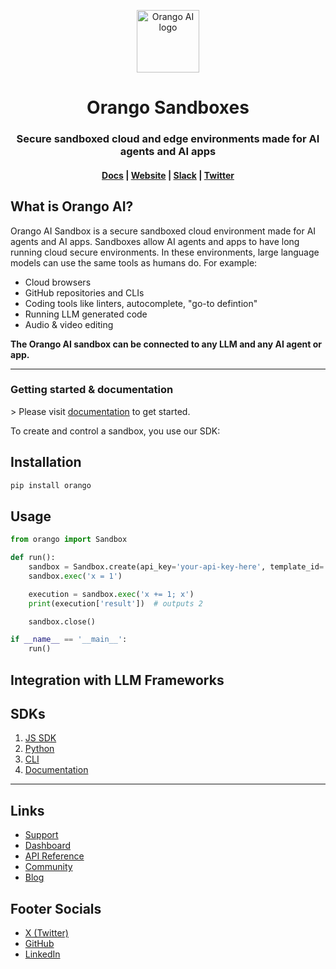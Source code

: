 <p align="center">
  <img width="100" src="https://orango.ai/logo.svg" alt="Orango AI logo">
</p>

<h1 align="center">
  Orango Sandboxes
</h1>

<h3 align="center">
  Secure sandboxed cloud and edge environments made for AI agents and AI apps
</h3>

<h4 align="center">
  <a href="https://orango.ai/docs/">Docs</a> &#124;
  <a href="https://orango.ai">Website</a> &#124;
  <a href="https://orango-ai.slack.com">Slack</a> &#124;
  <a href="https://x.com/Orango_AI">Twitter</a>
</h4>

## What is Orango AI&#63;

Orango AI Sandbox is a secure sandboxed cloud environment made for AI agents and AI
apps. Sandboxes allow AI agents and apps to have long running cloud secure
environments. In these environments, large language models can use the same
tools as humans do. For example&#58;

- Cloud browsers
- GitHub repositories and CLIs
- Coding tools like linters, autocomplete, &quot;go-to defintion&quot;
- Running LLM generated code
- Audio &amp; video editing

**The Orango AI sandbox can be connected to any LLM and any AI agent or app.**

---

### Getting started &amp; documentation

&gt; Please visit [documentation](https://orango.ai/docs) to get started.

To create and control a sandbox, you use our SDK&#58;

## Installation

```sh
pip install orango
```

## Usage

```python
from orango import Sandbox

def run():
    sandbox = Sandbox.create(api_key='your-api-key-here', template_id='your-template-id-here')
    sandbox.exec('x = 1')

    execution = sandbox.exec('x += 1; x')
    print(execution['result'])  # outputs 2

    sandbox.close()

if __name__ == '__main__':
    run()
```

## Integration with LLM Frameworks

## SDKs

1. [JS SDK](https://www.npmjs.com/package/@orango-ai/sdk)
2. [Python](https://pypi.org/project/orango)
3. [CLI](https://www.npmjs.com/package/@orango-ai/cli)
4. [Documentation](https://orango.ai/docs/)

---

## Links

- [Support](mailto:hello@orango.ai)
- [Dashboard](https://orango.ai/dashboard)
- [API Reference](https://orango.ai/docs/api-reference)
- [Community](https://orango-ai.slack.com)
- [Blog](https://orango.ai/blog)

## Footer Socials

- [X (Twitter)](https://x.com/Orango_AI)
- [GitHub](https://github.com/Orango-AI)
- [LinkedIn](https://www.linkedin.com/company/orango-ai)

```

```
